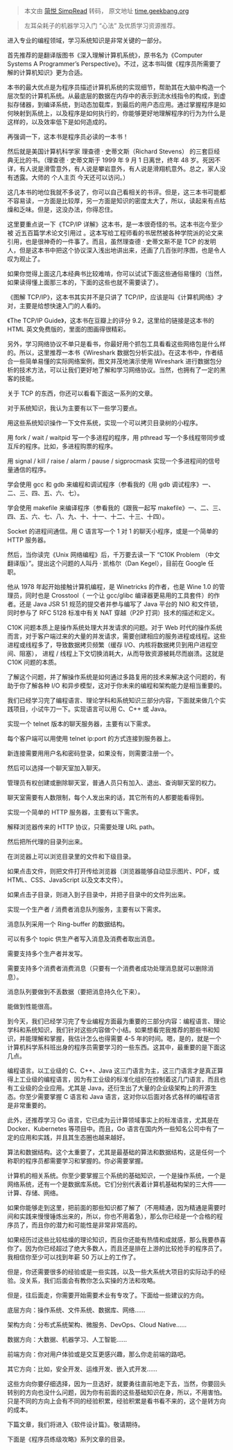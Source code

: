 > 本文由 [简悦 SimpRead](http://ksria.com/simpread/) 转码， 原文地址 [time.geekbang.org](https://time.geekbang.org/column/article/8888)

> 左耳朵耗子的机器学习入门 “心法” 及优质学习资源推荐。

进入专业的编程领域，学习系统知识是非常关键的一部分。

首先推荐的是翻译版图书《深入理解计算机系统》，原书名为《Computer Systems A Programmer’s Perspective》。不过，这本书叫做《程序员所需要了解的计算机知识》更为合适。

本书的最大优点是为程序员描述计算机系统的实现细节，帮助其在大脑中构造一个层次型的计算机系统。从最底层的数据在内存中的表示到流水线指令的构成，到虚拟存储器，到编译系统，到动态加载库，到最后的用户态应用。通过掌握程序是如何映射到系统上，以及程序是如何执行的，你能够更好地理解程序的行为为什么是这样的，以及效率低下是如何造成的。

再强调一下，这本书是程序员必读的一本书！

然后就是美国计算机科学家 理查德 · 史蒂文斯（Richard Stevens） 的三套巨经典无比的书。（理查德 · 史蒂文斯于 1999 年 9 月 1 日离世，终年 48 岁。死因不详，有人说是滑雪意外，有人说是攀岩意外，有人说是滑翔机意外。总之，家人没有透露。大师的 个人主页 今天还可以访问。）

这几本书的地位我就不多说了，你可以自己看相关的书评。但是，这三本书可能都不容易读，一方面是比较厚，另一方面是知识的密度太大了，所以，读起来有点枯燥和乏味。但是，这没办法，你得忍住。

这里要重点说一下《TCP/IP 详解》这本书，是一本很奇怪的书。这本书迄今至少被 近五百篇学术论文引用过 。这本写给工程师看的书居然被各种学院派的论文来引用，也是很神奇的一件事了。而且，虽然理查德 · 史蒂文斯不是 TCP 的发明人，但是这本书中把这个协议深入浅出地讲出来，还画了几百张时序图，也是令人叹为观止了。

如果你觉得上面这几本经典书比较难啃，你可以试试下面这些通俗易懂的（当然，如果读得懂上面那三本的，下面的这些也就不需要读了）。

《图解 TCP/IP》，这本书其实并不是只讲了 TCP/IP，应该是叫《计算机网络》才对，主要是给想快速入门的人看的。

《The TCP/IP Guide》，这本书在豆瓣上的评分 9.2，这里给的链接是这本书的 HTML 英文免费版的，里面的图画得很精彩。

另外，学习网络协议不单只是看书，你最好用个抓包工具看看这些网络包是什么样的。所以，这里推荐一本书《Wireshark 数据包分析实战》。在这本书中，作者结合一些简单易懂的实际网络案例，图文并茂地演示使用 Wireshark 进行数据包分析的技术方法，可以让我们更好地了解和学习网络协议。当然，也拥有了一定的黑客的技能。

关于 TCP 的东西，你还可以看看下面这一系列的文章。

对于系统知识，我认为主要有以下一些学习要点。

用这些系统知识操作一下文件系统，实现一个可以拷贝目录树的小程序。

用 fork / wait / waitpid 写一个多进程的程序，用 pthread 写一个多线程带同步或互斥的程序。比如，多进程购票的程序。

用 signal / kill / raise / alarm / pause / sigprocmask 实现一个多进程间的信号量通信的程序。

学会使用 gcc 和 gdb 来编程和调试程序（参看我的《用 gdb 调试程序》一、二、三、四、五、六、七）。

学会使用 makefile 来编译程序（参看我的《跟我一起写 makefile》一、二、三、四、五、六、七、八、九、十、十一、十二、十三、十四）。

Socket 的进程间通信。用 C 语言写一个 1 对 1 的聊天小程序，或是一个简单的 HTTP 服务器。

然后，当你读完《Unix 网络编程》后，千万要去读一下 “C10K Problem （中文翻译版）”。提出这个问题的人叫丹 · 凯格尔（Dan Kegel），目前在 Google 任职。

他从 1978 年起开始接触计算机编程，是 Winetricks 的作者，也是 Wine 1.0 的管理员，同时也是 Crosstool（ 一个让 gcc/glibc 编译器更易用的工具套件）的作者。还是 Java JSR 51 规范的提交者并参与编写了 Java 平台的 NIO 和文件锁，同时参与了 RFC 5128 标准中有关 NAT 穿越（P2P 打洞）技术的描述和定义。

C10K 问题本质上是操作系统处理大并发请求的问题。对于 Web 时代的操作系统而言，对于客户端过来的大量的并发请求，需要创建相应的服务进程或线程。这些进程或线程多了，导致数据拷贝频繁（缓存 I/O、内核将数据拷贝到用户进程空间、阻塞）， 进程 / 线程上下文切换消耗大，从而导致资源被耗尽而崩溃。这就是 C10K 问题的本质。

了解这个问题，并了解操作系统是如何通过多路复用的技术来解决这个问题的，有助于你了解各种 I/O 和异步模型，这对于你未来的编程和架构能力是相当重要的。

我们已经学习完了编程语言、理论学科和系统知识三部分内容，下面就来做几个实践项目，小试牛刀一下。实现语言可以用 C、C++ 或 Java。

实现一个 telnet 版本的聊天服务器，主要有以下需求。

每个客户端可以用使用 telnet ip:port 的方式连接到服务器上。

新连接需要用用户名和密码登录，如果没有，则需要注册一个。

然后可以选择一个聊天室加入聊天。

管理员有权创建或删除聊天室，普通人员只有加入、退出、查询聊天室的权力。

聊天室需要有人数限制，每个人发出来的话，其它所有的人都要能看得到。

实现一个简单的 HTTP 服务器，主要有以下需求。

解释浏览器传来的 HTTP 协议，只需要处理 URL path。

然后把所代理的目录列出来。

在浏览器上可以浏览目录里的文件和下级目录。

如果点击文件，则把文件打开传给浏览器（浏览器能够自动显示图片、PDF，或 HTML、CSS、JavaScript 以及文本文件）。

如果点击子目录，则进入到子目录中，并把子目录中的文件列出来。

实现一个生产者 / 消费者消息队列服务，主要有以下需求。

消息队列采用一个 Ring-buffer 的数据结构。

可以有多个 topic 供生产者写入消息及消费者取出消息。

需要支持多个生产者并发写。

需要支持多个消费者消费消息（只要有一个消费者成功处理消息就可以删除消息）。

消息队列要做到不丢数据（要把消息持久化下来）。

能做到性能很高。

到今天，我们已经学习完了专业编程方面最为重要的三部分内容：编程语言、理论学科和系统知识，我们针对这些内容做个小结。如果想看完我推荐的那些书和知识，并能理解和掌握，我估计怎么也得需要 4-5 年的时间。嗯，是的，就是一个计算机科学系科班出身的程序员需要学习的一些东西。这其中，最重要的是下面这几点。

编程语言。以工业级的 C、C++、Java 这三门语言为主，这三门语言才是真正算得上工业级的编程语言，因为有工业级的标准化组织在控制着这几门语言，而且也有工业级的企业应用。尤其是 Java，还衍生出了大量的企业级架构上的开源生态。你至少需要掌握 C 语言和 Java 语言，这对你以后面对各式各样的编程语言是非常重要的。

此外，还推荐学习 Go 语言，它已成为云计算领域事实上的标准语言，尤其是在 Docker、Kubernetes 等项目中。而且，Go 语言在国内外一些知名公司中有了一定的应用和实践，并且其生态圈也越来越好。

算法和数据结构。这个太重要了，尤其是最基础的算法和数据结构，这是任何一个称职的程序员都需要学习和掌握的。你必需要掌握。

计算机的相关系统。你至少要掌握三个系统的基础知识，一个是操作系统，一个是网络系统，还有一个是数据库系统。它们分别代表着计算机基础构架的三大件——计算、存储、网络。

如果你能够走到这里，把前面的那些知识都了解了（不用精通，因为精通是需要时间和实践来慢慢锤炼出来的，所以，你也不用着急），那么你已经是一个合格的程序员了，而且你的潜力和可能性是非常非常高的。

如果经历过这些比较枯燥的理论知识，而且你还能有热情和成就感，那么我要恭喜你了。因为你已经超过了绝大多数人，而且还是排在上游的比较抢手的程序员了。我相信你至少可以找到年薪 50 万以上的工作了。

但是，你还需要很多的经验或是一些实践，以及一些大系统大项目的实际动手的经验。没关系，我们后面会有教你怎么实操的方法和攻略。

但是，往后面走，你需要开始需要术业有专攻了。下面给一些建议的方向。

底层方向：操作系统、文件系统、数据库、网络……

架构方向：分布式系统架构、微服务、DevOps、Cloud Native……

数据方向：大数据、机器学习、人工智能……

前端方向：你对用户体验或是交互更感兴趣，那么你走前端的路吧。

其它方向：比如，安全开发、运维开发、嵌入式开发……

这些方向你要仔细选择，因为一旦选好，就要勇往直前地走下去，当然，你要回头转别的方向也没什么问题，因为你有前面的这些基础知识在身，所以，不用害怕。只是不同的方向上会有不同的经验积累，经验积累是看书看不来的，这个是转方向的成本。

下篇文章，我们将进入《软件设计篇》。敬请期待。

下面是《程序员练级攻略》系列文章的目录。